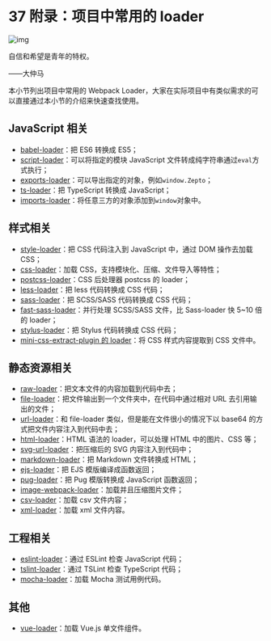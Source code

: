 # 37 附录：项目中常用的 loader

![img](https://img2.mukewang.com/5cd965150001c63306400360.jpg)

自信和希望是青年的特权。

——大仲马

本小节列出项目中常用的 Webpack Loader，大家在实际项目中有类似需求的可以直接通过本小节的介绍来快速查找使用。

## JavaScript 相关

- [babel-loader](https://github.com/babel/babel-loader)：把 ES6 转换成 ES5；
- [script-loader](https://github.com/webpack-contrib/script-loader)：可以将指定的模块 JavaScript 文件转成纯字符串通过`eval`方式执行；
- [exports-loader](https://github.com/webpack-contrib/exports-loader)：可以导出指定的对象，例如`window.Zepto`；
- [ts-loader](https://github.com/TypeStrong/ts-loader)：把 TypeScript 转换成 JavaScript；
- [imports-loader](https://github.com/webpack-contrib/imports-loader)：将任意三方的对象添加到`window`对象中。

## 样式相关

- [style-loader](https://github.com/webpack-contrib/style-loader)：把 CSS 代码注入到 JavaScript 中，通过 DOM 操作去加载 CSS；
- [css-loader](https://github.com/webpack-contrib/css-loader)：加载 CSS，支持模块化、压缩、文件导入等特性；
- [postcss-loader](https://github.com/postcss/postcss-loader)：CSS 后处理器 postcss 的 loader；
- [less-loader](https://github.com/webpack-contrib/less-loader)：把 less 代码转换成 CSS 代码；
- [sass-loader](https://github.com/webpack-contrib/sass-loader)：把 SCSS/SASS 代码转换成 CSS 代码；
- [fast-sass-loader](https://github.com/yibn2008/fast-sass-loader)：并行处理 SCSS/SASS 文件，比 Sass-loader 快 5~10 倍的 loader；
- [stylus-loader](https://github.com/shama/stylus-loader)：把 Stylus 代码转换成 CSS 代码；
- [mini-css-extract-plugin 的 loader](https://github.com/webpack-contrib/mini-css-extract-plugin)：将 CSS 样式内容提取到 CSS 文件中。

## 静态资源相关

- [raw-loader](https://github.com/webpack-contrib/raw-loader)：把文本文件的内容加载到代码中去；
- [file-loader](https://github.com/webpack-contrib/file-loader)：把文件输出到一个文件夹中，在代码中通过相对 URL 去引用输出的文件；
- [url-loader](https://github.com/webpack-contrib/url-loader)：和 file-loader 类似，但是能在文件很小的情况下以 base64 的方式把文件内容注入到代码中去；
- [html-loader](https://github.com/webpack-contrib/html-loader)：HTML 语法的 loader，可以处理 HTML 中的图片、CSS 等；
- [svg-url-loader](https://github.com/bhovhannes/svg-url-loader)：把压缩后的 SVG 内容注入到代码中；
- [markdown-loader](https://github.com/peerigon/markdown-loader)：把 Markdown 文件转换成 HTML；
- [ejs-loader](https://github.com/okonet/ejs-loader)：把 EJS 模版编译成函数返回；
- [pug-loader](https://github.com/pugjs/pug-loader)：把 Pug 模版转换成 JavaScript 函数返回；
- [image-webpack-loader](https://github.com/tcoopman/image-webpack-loader)：加载并且压缩图片文件；
- [csv-loader](https://www.npmjs.com/package/csv-loader)：加载 csv 文件内容；
- [xml-loader](https://www.npmjs.com/package/xml-loader)：加载 xml 文件内容。

## 工程相关

- [eslint-loader](https://github.com/webpack-contrib/eslint-loader)：通过 ESLint 检查 JavaScript 代码；
- [tslint-loader](https://github.com/wbuchwalter/tslint-loader)：通过 TSLint 检查 TypeScript 代码；
- [mocha-loader](https://github.com/webpack-contrib/mocha-loader)：加载 Mocha 测试用例代码。

## 其他

- [vue-loader](https://github.com/vuejs/vue-loader)：加载 Vue.js 单文件组件。
